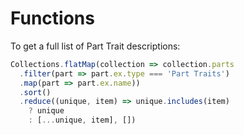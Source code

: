 # Functions

To get a full list of Part Trait descriptions:

```js
Collections.flatMap(collection => collection.parts
  .filter(part => part.ex.type === 'Part Traits')
  .map(part => part.ex.name))
  .sort()
  .reduce((unique, item) => unique.includes(item)
    ? unique
    : [...unique, item], [])
```
